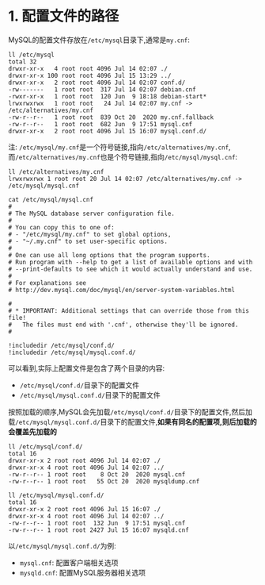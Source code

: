 # 1. 配置文件的路径

MySQL的配置文件存放在`/etc/mysql`目录下,通常是`my.cnf`:

```
ll /etc/mysql
total 32
drwxr-xr-x   4 root root 4096 Jul 14 02:07 ./
drwxr-xr-x 100 root root 4096 Jul 15 13:29 ../
drwxr-xr-x   2 root root 4096 Jul 14 02:07 conf.d/
-rw-------   1 root root  317 Jul 14 02:07 debian.cnf
-rwxr-xr-x   1 root root  120 Jun  9 18:18 debian-start*
lrwxrwxrwx   1 root root   24 Jul 14 02:07 my.cnf -> /etc/alternatives/my.cnf
-rw-r--r--   1 root root  839 Oct 20  2020 my.cnf.fallback
-rw-r--r--   1 root root  682 Jun  9 17:51 mysql.cnf
drwxr-xr-x   2 root root 4096 Jul 15 16:07 mysql.conf.d/
```

注: `/etc/mysql/my.cnf`是一个符号链接,指向`/etc/alternatives/my.cnf`,而`/etc/alternatives/my.cnf`也是个符号链接,指向`/etc/mysql/mysql.cnf`:

```
ll /etc/alternatives/my.cnf
lrwxrwxrwx 1 root root 20 Jul 14 02:07 /etc/alternatives/my.cnf -> /etc/mysql/mysql.cnf
```

```
cat /etc/mysql/mysql.cnf 
#
# The MySQL database server configuration file.
#
# You can copy this to one of:
# - "/etc/mysql/my.cnf" to set global options,
# - "~/.my.cnf" to set user-specific options.
# 
# One can use all long options that the program supports.
# Run program with --help to get a list of available options and with
# --print-defaults to see which it would actually understand and use.
#
# For explanations see
# http://dev.mysql.com/doc/mysql/en/server-system-variables.html

#
# * IMPORTANT: Additional settings that can override those from this file!
#   The files must end with '.cnf', otherwise they'll be ignored.
#

!includedir /etc/mysql/conf.d/
!includedir /etc/mysql/mysql.conf.d/
```

可以看到,实际上配置文件是包含了两个目录的内容:

- `/etc/mysql/conf.d/`目录下的配置文件
- `/etc/mysql/mysql.conf.d/`目录下的配置文件

按照加载的顺序,MySQL会先加载`/etc/mysql/conf.d/`目录下的配置文件,然后加载`/etc/mysql/mysql.conf.d/`目录下的配置文件,**如果有同名的配置项,则后加载的会覆盖先加载的**

```
ll /etc/mysql/conf.d/
total 16
drwxr-xr-x 2 root root 4096 Jul 14 02:07 ./
drwxr-xr-x 4 root root 4096 Jul 14 02:07 ../
-rw-r--r-- 1 root root    8 Oct 20  2020 mysql.cnf
-rw-r--r-- 1 root root   55 Oct 20  2020 mysqldump.cnf
```

```
ll /etc/mysql/mysql.conf.d/
total 16
drwxr-xr-x 2 root root 4096 Jul 15 16:07 ./
drwxr-xr-x 4 root root 4096 Jul 14 02:07 ../
-rw-r--r-- 1 root root  132 Jun  9 17:51 mysql.cnf
-rw-r--r-- 1 root root 2427 Jul 15 16:07 mysqld.cnf
```

以`/etc/mysql/mysql.conf.d/`为例:

- `mysql.cnf`: 配置客户端相关选项
- `mysqld.cnf`: 配置MySQL服务器相关选项